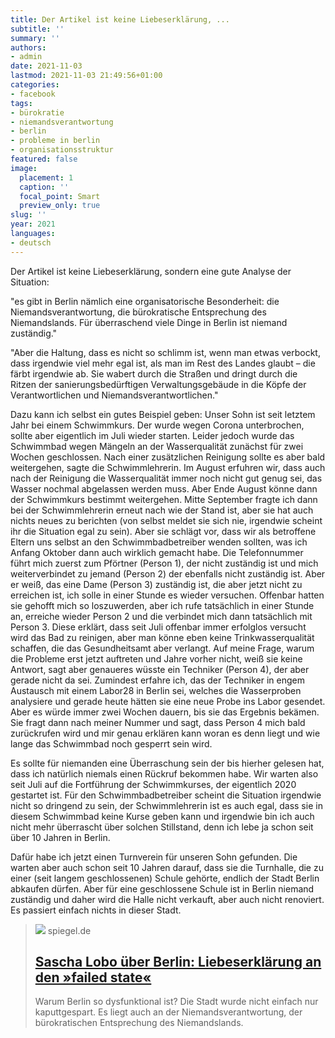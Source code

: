 ```yaml
---
title: Der Artikel ist keine Liebeserklärung, ...
subtitle: ''
summary: ''
authors:
- admin
date: 2021-11-03
lastmod: 2021-11-03 21:49:56+01:00
categories:
- facebook
tags:
- bürokratie
- niemandsverantwortung
- berlin
- probleme in berlin
- organisationsstruktur
featured: false
image:
  placement: 1
  caption: ''
  focal_point: Smart
  preview_only: true
slug: ''
year: 2021
languages:
- deutsch
---
```


Der Artikel ist keine Liebeserklärung, sondern eine gute Analyse der Situation:

"es gibt in Berlin nämlich eine organisatorische Besonderheit: die Niemandsverantwortung, die bürokratische Entsprechung des Niemandslands. Für überraschend viele Dinge in Berlin ist niemand zuständig."

"Aber die Haltung, dass es nicht so schlimm ist, wenn man etwas verbockt, dass irgendwie viel mehr egal ist, als man im Rest des Landes glaubt – die färbt irgendwie ab. Sie wabert durch die Straßen und dringt durch die Ritzen der sanierungsbedürftigen Verwaltungsgebäude in die Köpfe der Verantwortlichen und Niemandsverantwortlichen."

Dazu kann ich selbst ein gutes Beispiel geben: Unser Sohn ist seit letztem Jahr bei einem Schwimmkurs. Der wurde wegen Corona unterbrochen, sollte aber eigentlich im Juli wieder starten. Leider jedoch wurde das Schwimmbad wegen Mängeln an der Wasserqualität zunächst für zwei Wochen geschlossen. Nach einer zusätzlichen Reinigung sollte es aber bald weitergehen, sagte die Schwimmlehrerin. Im August erfuhren wir, dass auch nach der Reinigung die Wasserqualität immer noch nicht gut genug sei, das Wasser nochmal abgelassen werden muss. Aber Ende August könne dann der Schwimmkurs bestimmt weitergehen. Mitte September fragte ich dann bei der Schwimmlehrerin erneut nach wie der Stand ist, aber sie hat auch nichts neues zu berichten (von selbst meldet sie sich nie, irgendwie scheint ihr die Situation egal zu sein). Aber sie schlägt vor, dass wir als betroffene Eltern uns selbst an den Schwimmbadbetreiber wenden sollten, was ich Anfang Oktober dann auch wirklich gemacht habe. Die Telefonnummer führt mich zuerst zum Pförtner (Person 1), der nicht zuständig ist und mich weiterverbindet zu jemand (Person 2) der ebenfalls nicht zuständig ist. Aber er weiß, das eine Dame (Person 3) zuständig ist, die aber jetzt nicht zu erreichen ist, ich solle in einer Stunde es wieder versuchen. Offenbar hatten sie gehofft mich so loszuwerden, aber ich rufe tatsächlich in einer Stunde an, erreiche wieder Person 2 und die verbindet mich dann tatsächlich mit Person 3. Diese erklärt, dass seit Juli offenbar immer erfolglos versucht wird das Bad zu reinigen, aber man könne eben keine Trinkwasserqualität schaffen, die das Gesundheitsamt aber verlangt. Auf meine Frage, warum die Probleme erst jetzt auftreten und Jahre vorher nicht, weiß sie keine Antwort, sagt aber genaueres wüsste ein Techniker (Person 4), der aber gerade nicht da sei. Zumindest erfahre ich, das der Techniker in engem Austausch mit einem Labor28 in Berlin sei, welches die Wasserproben analysiere und gerade heute hätten sie eine neue Probe ins Labor gesendet. Aber es würde immer zwei Wochen dauern, bis sie das Ergebnis bekämen. Sie fragt dann nach meiner Nummer und sagt, dass Person 4 mich bald zurückrufen wird und mir genau erklären kann woran es denn liegt und wie lange das Schwimmbad noch gesperrt sein wird. 

Es sollte für niemanden eine Überraschung sein der bis hierher gelesen hat, dass ich natürlich niemals einen Rückruf bekommen habe. Wir warten also seit Juli auf die Fortführung der Schwimmkurses, der eigentlich 2020 gestartet ist. Für den Schwimmbadbetreiber scheint die Situation irgendwie nicht so dringend zu sein, der Schwimmlehrerin ist es auch egal, dass sie in diesem Schwimmbad keine Kurse geben kann und irgendwie bin ich auch nicht mehr überrascht über solchen Stillstand, denn ich lebe ja schon seit über 10 Jahren in Berlin. 

Dafür habe ich jetzt einen Turnverein für unseren Sohn gefunden. Die warten aber auch schon seit 10 Jahren darauf, dass sie die Turnhalle, die zu einer (seit langem geschlossenen) Schule gehörte, endlich der Stadt Berlin abkaufen dürfen. Aber für eine geschlossene Schule ist in Berlin niemand zuständig und daher wird die Halle nicht verkauft, aber auch nicht renoviert. Es passiert einfach nichts in dieser Stadt.
> [![](https://cdn.prod.www.spiegel.de/images/300aae1a-0898-4c71-9437-7038f80891d4_w1200_r1.778_fpx37.5_fpy50.jpg)](https://www.spiegel.de/netzwelt/netzpolitik/berlin-liebeserklaerung-an-den-failed-state-kolumne-a-11e7f7fd-fd59-486a-9958-da19db476188)
> spiegel.de
> ## [Sascha Lobo über Berlin: Liebeserklärung an den »failed state«](https://www.spiegel.de/netzwelt/netzpolitik/berlin-liebeserklaerung-an-den-failed-state-kolumne-a-11e7f7fd-fd59-486a-9958-da19db476188)
>
>Warum Berlin so dysfunktional ist? Die Stadt wurde nicht einfach nur kaputtgespart. Es liegt auch an der Niemandsverantwortung, der bürokratischen Entsprechung des Niemandslands.